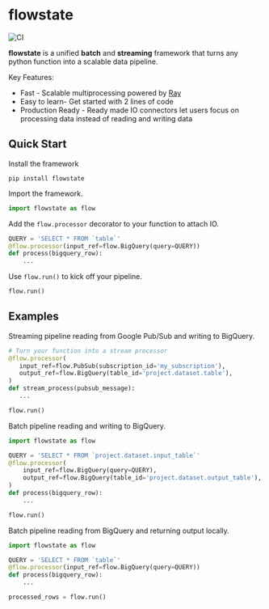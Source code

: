 # flowstate

![CI](https://github.com/launchflow/flowstate/actions/workflows/python_ci.yaml/badge.svg)

__flowstate__ is a unified __batch__ and __streaming__ framework that turns
any python function into a scalable data pipeline.

Key Features:

- Fast - Scalable multiprocessing powered by [Ray](https://ray.io) 
- Easy to learn- Get started with 2 lines of code
- Production Ready - Ready made IO connectors let users focus on processing
  data instead of reading and writing data

## Quick Start

Install the framework

```
pip install flowstate
```

Import the framework.

```python
import flowstate as flow
```

Add the `flow.processor` decorator to your function to attach IO.

```python
QUERY = 'SELECT * FROM `table`'
@flow.processor(input_ref=flow.BigQuery(query=QUERY))
def process(bigquery_row):
    ...
```

Use `flow.run()` to kick off your pipeline.

```python
flow.run()
```

## Examples
Streaming pipeline reading from Google Pub/Sub and writing to BigQuery.

```python
# Turn your function into a stream processor
@flow.processor(
   input_ref=flow.PubSub(subscription_id='my_subscription'),
   output_ref=flow.BigQuery(table_id='project.dataset.table'),
)
def stream_process(pubsub_message):
   ...

flow.run()

```

Batch pipeline reading and writing to BigQuery.

```python
import flowstate as flow

QUERY = 'SELECT * FROM `project.dataset.input_table`'
@flow.processor(
    input_ref=flow.BigQuery(query=QUERY),
    output_ref=flow.BigQuery(table_id='project.dataset.output_table'),
)
def process(bigquery_row):
    ...

flow.run()
```

Batch pipeline reading from BigQuery and returning output locally.

```python
import flowstate as flow

QUERY = 'SELECT * FROM `table`'
@flow.processor(input_ref=flow.BigQuery(query=QUERY))
def process(bigquery_row):
    ...

processed_rows = flow.run()
```